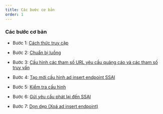 ```yaml
---
title: Các bước cơ bản
order: 1
---
```


### Các bước cơ bản

* Bước 1: 
[Cách thức truy cập](/04-getting-started/2-get-started#Bước-1-Truy-cập-vào-hệ-thống-Sigma-Dynamic-Ads-Insert)

* Bước 2: 
[Chuẩn bị luồng](/04-getting-started/2-get-started#bước-2-chuẩn-bị-luồng)

* Bước 3: 
[Cấu hình các tham số URL yêu cầu quảng cáo và các tham số truy vấn](/04-getting-started/2-get-started#bước-3-optional-chuẩn-bị-cấu-hình-các-tham-số-url-của-máy-chủ-quảng-cáo-ads-request-và-các-tham-số-truy-vấn-parameter)

* Bước 4: 
[Tạo mới cấu hình ad insert endpoint SSAI ](/04-getting-started/2-get-started#bước-4-tạo-mới-cấu-hình-ad-insert-endpoint-ssai)

* Bước 5: 
[Kiểm tra cấu hình ](/04-getting-started/2-get-started#bước-5-kiểm-tra-cấu-hình)

* Bước 6: 
[Gửi yêu cầu phát lại đến SSAI ](/04-getting-started/2-get-started#bước-6-gửi-thông-tin-yêu-cầu-đến-máy-chủ-ssai)

* Bước 7: 
[Dọn dẹp (Xoá ad insert endpoint) ](/04-getting-started/2-get-started#bước-7-dọn-dẹp-xoá-ad-insert-endpoint)
